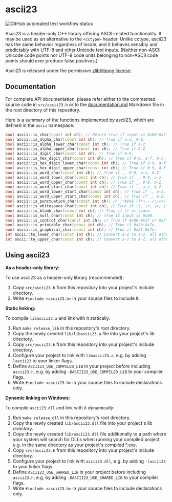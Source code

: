# ascii23

![GitHub automated test workflow status](https://github.com/pineapplemachine/ascii23/actions/workflows/test.yml/badge.svg)

Ascii23 is a header-only C++ library offering ASCII-related functionality. It may be used as an alternative to the `<cctype>` header. Unlike cctype, ascii23 has the same behavior regardless of locale, and it behaves sensibly and predictably with UTF-8 and other Unicode text inputs. (Neither non-ASCII Unicode code points nor UTF-8 code units belonging to non-ASCII code points should ever produce false positives.)
    
Ascii23 is released under the permissive [zlib/libpng license](https://opensource.org/license/zlib/).

## Documentation

For complete API documentation, please refer either to the commented source code in `src/ascii23.h` or to the [documentation.md](https://github.com/pineapplemachine/ascii23/blob/master/documentation.md) Markdown file in the root directory of this repository.

Here is a summary of the functions implemented by ascii23, which are defined in the `ascii` namespace:

``` cpp
bool ascii::is_char(const int ch); // Return true if input is 0x00-0x7f.
bool ascii::is_alpha_char(const int ch); // True if a-z, A-Z.
bool ascii::is_alpha_lower_char(const int ch); // True if a-z.
bool ascii::is_alpha_upper_char(const int ch); // True if A-Z.
bool ascii::is_digit_char(const int ch); // True if 0-9.
bool ascii::is_hex_digit_char(const int ch); // True if 0-9, a-f, A-F.
bool ascii::is_hex_digit_lower_char(const int ch); // True if 0-9, a-f.
bool ascii::is_hex_digit_upper_char(const int ch); // True if 0-9, A-F.
bool ascii::is_word_char(const int ch); // True if _, 0-9, a-z, A-Z.
bool ascii::is_word_lower_char(const int ch); // True if _, 0-9, a-z.
bool ascii::is_word_upper_char(const int ch); // True if _, 0-9, A-Z.
bool ascii::is_word_start_char(const int ch); // True if _, a-z, A-Z.
bool ascii::is_word_lower_start_char(const int ch); // True if _, a-z.
bool ascii::is_word_upper_start_char(const int ch); // True if _, A-Z.
bool ascii::is_punctuation_char(const int ch); // !"#$%&'()*+,-./:;<=>?@[\]^_`{|}~
bool ascii::is_whitespace_char(const int ch); // True if \t, \r, \v, \f, \n, or space.
bool ascii::is_blank_char(const int ch); // True if \t or space.
bool ascii::is_null_char(const int ch); // True if input is 0x00.
bool ascii::is_control_char(const int ch); // True if 0x00-0x1f or 0x7f.
bool ascii::is_printable_char(const int ch); // True if 0x20-0x7e.
bool ascii::is_graphical_char(const int ch); // True if 0x21-0x7e.
int ascii::to_lower_char(const int ch); // Convert A-Z to a-z, all others unchanged.
int ascii::to_upper_char(const int ch); // Convert a-z to A-Z, all others unchanged.
```

## Using ascii23

**As a header-only library:**

To use ascii23 as a header-only library (recommended):

1. Copy `src/ascii23.h` from this repository into your project's include directory. 
2. Write `#include <ascii23.h>` in your source files to include it.

**Static linking:**

To compile `libascii23.a` and link with it statically:

1. Run `make release_lib` in this repository's root directory.
2. Copy the newly created `lib/libascii23.a` file into your project's lib directory.
3. Copy `src/ascii23.h` from this repository into your project's include directory. 
4. Configure your project to link with `libascii23.a`, e.g. by adding `-lascii23` to your linker flags.
5. Define `ASCII23_USE_COMPILED_LIB` in your project before including `ascii23.h`, e.g. by adding `-DASCII23_USE_COMPILED_LIB` to your compiler flags.
6. Write `#include <ascii23.h>` in your source files to include declarations only.

**Dynamic linking on Windows:**

To compile `ascii23.dll` and link with it dynamically:

1. Run `make release_dll` in this repository's root directory.
2. Copy the newly created `lib/ascii23.dll` file into your project's lib directory.
3. Copy the newly created `lib/ascii23.dll` file additionally to a path where your system will search for DLLs when running your compiled project, e.g. in the same directory as your project's compiled *.exe.
4. Copy `src/ascii23.h` from this repository into your project's include directory. 
5. Configure your project to link with `ascii23.dll`, e.g. by adding `-lascii23` to your linker flags.
6. Define `ASCII23_USE_SHARED_LIB` in your project before including `ascii23.h`, e.g. by adding `-DASCII23_USE_SHARED_LIB` to your compiler flags.
7. Write `#include <ascii23.h>` in your source files to include declarations only.
